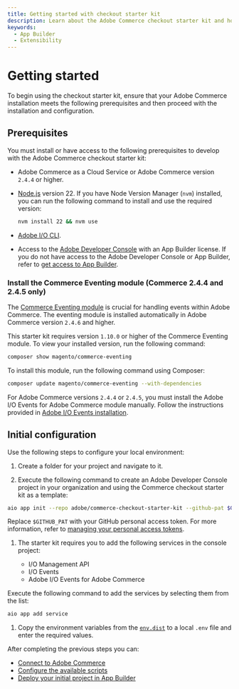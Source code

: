 ```yaml
---
title: Getting started with checkout starter kit
description: Learn about the Adobe Commerce checkout starter kit and how you can get started.
keywords:
  - App Builder
  - Extensibility
---
```


# Getting started

To begin using the checkout starter kit, ensure that your Adobe Commerce installation meets the following prerequisites and then proceed with the installation and configuration.

## Prerequisites

You must install or have access to the following prerequisites to develop with the Adobe Commerce checkout starter kit:

- Adobe Commerce as a Cloud Service or Adobe Commerce version `2.4.4` or higher.

- [Node.js](https://nodejs.org/) version 22. If you have Node Version Manager (`nvm`) installed, you can run the following command to install and use the required version:

  ```bash
  nvm install 22 && nvm use
  ```

- [Adobe I/O CLI](https://developer.adobe.com/runtime/docs/guides/tools/cli_install/).

- Access to the [Adobe Developer Console](https://console.adobe.io/) with an App
  Builder license. If you do not have access to the Adobe Developer Console or App Builder, refer to [get access to App Builder](https://developer.adobe.com/app-builder/docs/overview/getting_access/#get-access-to-app-builder).

### Install the Commerce Eventing module (Commerce 2.4.4 and 2.4.5 only)

The [Commerce Eventing module](https://developer.adobe.com/commerce/extensibility/events/) is crucial for handling events within Adobe Commerce. The eventing module is installed automatically in Adobe Commerce version `2.4.6` and higher.

This starter kit requires version `1.10.0` or higher of the Commerce Eventing module. To view your installed version, run the following command:

```bash
composer show magento/commerce-eventing
```

To install this module, run the following command using Composer:

```bash
composer update magento/commerce-eventing --with-dependencies
```

For Adobe Commerce versions `2.4.4` or `2.4.5`, you must install the Adobe I/O Events for Adobe Commerce module manually. Follow the instructions provided in [Adobe I/O Events installation](https://developer.adobe.com/commerce/extensibility/events/installation/).

## Initial configuration

Use the following steps to configure your local environment:

1. Create a folder for your project and navigate to it.

1. Execute the following command to create an Adobe Developer Console project in your organization and using the Commerce checkout starter kit as a template:

```bash
aio app init --repo adobe/commerce-checkout-starter-kit --github-pat $GITHUB_PAT
```

Replace `$GITHUB_PAT` with your GitHub personal access token. For more information, refer to [managing your personal access tokens](https://docs.github.com/en/authentication/keeping-your-account-and-data-secure/managing-your-personal-access-tokens).

1. The starter kit requires you to add the following services in the console project:

   - I/O Management API
   - I/O Events
   - Adobe I/O Events for Adobe Commerce

Execute the following command to add the services by selecting them from the list:

```bash
aio app add service
```

1. Copy the environment variables from the [`env.dist`](https://github.com/adobe/commerce-checkout-starter-kit/blob/main/env.dist) to a local `.env` file and enter the required values.

After completing the previous steps you can:

- [Connect to Adobe Commerce](./connect.md)
- [Configure the available scripts](./configure.md)
- [Deploy your initial project in App Builder](./development.md#deploy-the-application)
